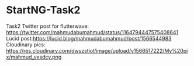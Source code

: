 # StartNG-Task2
Task2
Twitter post for flutterwave: https://twitter.com/mahmudabumahmud/status/1164794447575408641
Lucid post:https://lucid.blog/mahmudabumahmud/post/1566544983
Cloudinary pics: https://res.cloudinary.com/dwszstiol/image/upload/v1566517222/My%20pix/mahmud_vxsdcy.png
